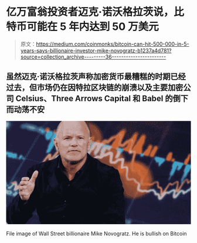 # 亿万富翁投资者迈克·诺沃格拉茨说，比特币可能在 5 年内达到 50 万美元

> 原文：<https://medium.com/coinmonks/bitcoin-can-hit-500-000-in-5-years-says-billionaire-investor-mike-novogratz-b1237a4d781?source=collection_archive---------36----------------------->

## 虽然迈克·诺沃格拉茨声称加密货币最糟糕的时期已经过去，但市场仍在因特拉区块链的崩溃以及主要加密公司 Celsius、Three Arrows Capital 和 Babel 的倒下而动荡不安

![](img/641b44a605ecb48d54b7a6384c3b4097.png)

File image of Wall Street billionaire Mike Novogratz. He is bullish on Bitcoin
